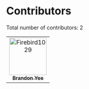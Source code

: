 # Contributors

Total number of contributors: <!--CONTRIBUTOR COUNT START--> 2 <!--CONTRIBUTOR COUNT END-->

<!-- readme: contributors -start -->
<table>
	<tbody>
		<tr>
            <td align="center">
                <a href="https://github.com/Firebird1029">
                    <img src="https://avatars.githubusercontent.com/u/6111102?v=4" width="100;" alt="Firebird1029"/>
                    <br />
                    <sub><b>Brandon Yee</b></sub>
                </a>
            </td>
		</tr>
	<tbody>
</table>
<!-- readme: contributors -end -->
